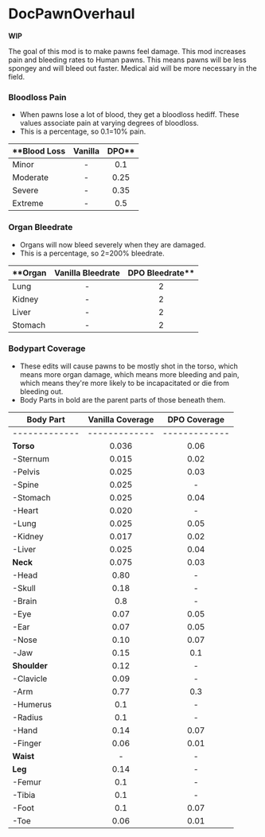 # DocPawnOverhaul

**WIP**

The goal of this mod is to make pawns feel damage. This mod increases pain and bleeding rates to Human pawns. This means pawns will be less spongey and will bleed out faster. Medical aid will be more necessary in the field.


### Bloodloss Pain
- When pawns lose a lot of blood, they get a bloodloss hediff. These values associate pain at varying degrees of bloodloss.
- This is a percentage, so 0.1=10% pain.

| **Blood Loss | Vanilla | DPO** |
| ------------- | :-------------: | :-------------: |
| Minor | - | 0.1 |
| Moderate | - | 0.25 |
| Severe | - | 0.35 |
| Extreme | - | 0.5 |

### Organ Bleedrate
- Organs will now bleed severely when they are damaged.
- This is a percentage, so 2=200% bleedrate.

| **Organ | Vanilla Bleedrate | DPO Bleedrate** |
| ------------- | :-------------: | :-------------: |
|Lung|-|2|
|Kidney|-|2|
|Liver|-|2|
|Stomach|-|2|

### Bodypart Coverage
- These edits will cause pawns to be mostly shot in the torso, which means more organ damage, which means more bleeding and pain, which means they're more likely to be incapacitated or die from bleeding out.
- Body Parts in bold are the parent parts of those beneath them.

| Body Part | Vanilla Coverage | DPO Coverage |
| ------------- | :-------------: | :-------------: |
| ------------- | ------------- | ------------- |
| **Torso** | 0.036 | 0.06 |
| -Sternum | 0.015 | 0.02 |
| -Pelvis | 0.025 | 0.03 |
| -Spine | 0.025 | - |
| -Stomach | 0.025 | 0.04 |
| -Heart | 0.020 | - |
| -Lung | 0.025 | 0.05 |
| -Kidney | 0.017 | 0.02 |
| -Liver | 0.025 | 0.04 |
| **Neck** | 0.075 | 0.03 |
| -Head | 0.80 | - |
| -Skull | 0.18 | - |
| -Brain | 0.8 | - |
| -Eye | 0.07 | 0.05 |
| -Ear | 0.07 | 0.05 |
| -Nose | 0.10 | 0.07 |
| -Jaw | 0.15 | 0.1 |
| **Shoulder** | 0.12 | - |
| -Clavicle | 0.09 | - |
| -Arm | 0.77 | 0.3 |
| -Humerus | 0.1 | - |
| -Radius | 0.1 | - |
| -Hand | 0.14 | 0.07 |
| -Finger | 0.06 | 0.01 |
| **Waist** | - | - |
| **Leg** | 0.14 | - |
| -Femur | 0.1 | - |
| -Tibia | 0.1 | - |
| -Foot | 0.1 | 0.07 |
| -Toe | 0.06 | 0.01 |
